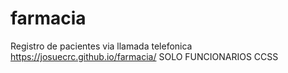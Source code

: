 # farmacia
Registro de pacientes via llamada telefonica 
https://josuecrc.github.io/farmacia/
SOLO FUNCIONARIOS CCSS
